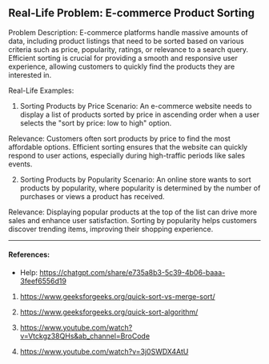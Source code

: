 ## Real-Life Problem: E-commerce Product Sorting
Problem Description:
E-commerce platforms handle massive amounts of data, including product listings that need to be sorted based on various criteria such as price, popularity, ratings, or relevance to a search query. Efficient sorting is crucial for providing a smooth and responsive user experience, allowing customers to quickly find the products they are interested in.

Real-Life Examples:
1. Sorting Products by Price
Scenario:
An e-commerce website needs to display a list of products sorted by price in ascending order when a user selects the "sort by price: low to high" option.

Relevance:
Customers often sort products by price to find the most affordable options. Efficient sorting ensures that the website can quickly respond to user actions, especially during high-traffic periods like sales events.

2. Sorting Products by Popularity
Scenario:
An online store wants to sort products by popularity, where popularity is determined by the number of purchases or views a product has received.

Relevance:
Displaying popular products at the top of the list can drive more sales and enhance user satisfaction. Sorting by popularity helps customers discover trending items, improving their shopping experience.

<hr>

#### References:
- Help: https://chatgpt.com/share/e735a8b3-5c39-4b06-baaa-3feef6556d19

1. https://www.geeksforgeeks.org/quick-sort-vs-merge-sort/
2. https://www.geeksforgeeks.org/quick-sort-algorithm/

1. https://www.youtube.com/watch?v=Vtckgz38QHs&ab_channel=BroCode
2. https://www.youtube.com/watch?v=3j0SWDX4AtU
